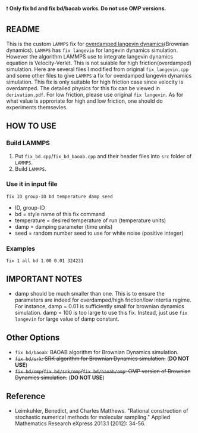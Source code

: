 :heavy_exclamation_mark: **Only fix bd and fix bd/baoab works. Do not use OMP versions.**

README
------

This is the custom `LAMMPS` fix for [overdamped langevin dynamics](https://en.wikipedia.org/wiki/Brownian_dynamics)(Brownian dynamics). `LAMMPS` has `fix langevin` for langevin dynamics simulation. However the algorithm LAMMPS use to integrate langevin dynamics equation is Velocity-Verlet. This is not suiable for high friction(overdamped) simulation. Here are several files I modified from original `fix_langevin.cpp` and some other files to give `LAMMPS` a fix for overdamped langevin dynamics simulation. This fix is only suitable for high friction case since velocity is overdamped. The detailed physics for this fix can be viewed in `derivation.pdf`. For low friction, please use original `fix langevin`. As for what value is approriate for high and low friction, one should do experiments themsevles.

## HOW TO USE

### Build LAMMPS

1. Put `fix_bd.cpp`/`fix_bd_baoab.cpp` and their header files into `src` folder of `LAMMPS`.
2. Build `LAMMPS`.

### Use it in input file

```
fix ID group-ID bd temperature damp seed
```

* ID, group-ID
* bd = style name of this fix command
* temperature = desired temperature of run (temperature units)
* damp = damping parameter (time units)
* seed = random number seed to use for white noise (positive integer)

### Examples

```
fix 1 all bd 1.00 0.01 324231
```

## IMPORTANT NOTES

* damp should be much smaller than one. This is to ensure the parameters are indeed for overdamped/high friction/low intertia regime. For instance, damp = 0.01 is sufficiently small for brownian dynamics simulation. damp = 100 is too large to use this fix. Instead, just use `fix langevin` for large value of damp constant.

## Other Options

* `fix bd/baoab`: BAOAB algorithm for Brownian Dynamics simulation.
* ~~`fix bd/srk`: SRK algorithm for Brownian Dynamics simulation.~~ (**DO NOT USE**)
* ~~`fix bd/omp`/`fix bd/srk/omp`/`fix bd/baoab/omp`: OMP version of Brownian Dynamics simulation.~~ (**DO NOT USE**)

## Reference

* Leimkuhler, Benedict, and Charles Matthews. "Rational construction of stochastic numerical methods for molecular sampling." Applied Mathematics Research eXpress 2013.1 (2012): 34-56.
